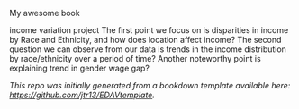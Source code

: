 My awesome book

income variation project 
The first point we focus on is disparities in income by Race and Ethnicity, and how does location affect income?
The second question we can observe from our data is trends in the income distribution by race/ethnicity over a period of time?
Another noteworthy point is explaining trend in gender wage gap?



*This repo was initially generated from a bookdown template available here: https://github.com/jtr13/EDAVtemplate.*	



